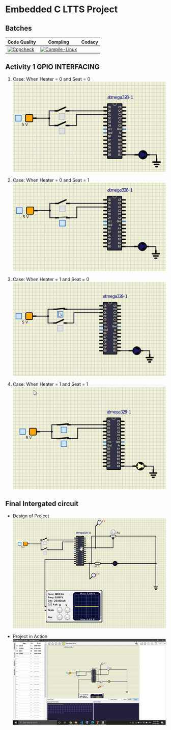 # Embedded C LTTS Project
## Batches
Code Quality | Compling | Codacy
| ---- | ---- | ---- |
[![Cppcheck](https://github.com/KhubiThakkar/EmbeddedC/actions/workflows/codeQuality.yml/badge.svg)](https://github.com/KhubiThakkar/EmbeddedC/actions/workflows/codeQuality.yml) | [![Compile-Linux](https://github.com/KhubiThakkar/EmbeddedC/actions/workflows/compile.yml/badge.svg?branch=master)](https://github.com/KhubiThakkar/EmbeddedC/actions/workflows/compile.yml) | 

## Activity 1 GPIO INTERFACING

1. Case: When Heater = 0 and Seat = 0  
 ![BOTH SWITCH ARE OFF](https://github.com/KhubiThakkar/EmbeddedC/blob/master/images/OFF-OFF.png)

2. Case: When Heater = 0 and Seat = 1  
 ![ONE ON, ONE OFF](https://github.com/KhubiThakkar/EmbeddedC/blob/master/images/ON-OFF.png)

3. Case: When Heater = 1 and Seat = 0  
 ![ONE OFF, ONE ON](https://github.com/KhubiThakkar/EmbeddedC/blob/master/images/OFF-ON.png)

4. Case: When Heater = 1 and Seat = 1  
 ![BOTH SWITCH ARE ON](https://github.com/KhubiThakkar/EmbeddedC/blob/master/images/ON-ON.png)

## Final Intergated circuit

* Design of Project  
  ![circuit](https://github.com/KhubiThakkar/EmbeddedC/blob/master/images/Design.png)

* Project in Action  
  ![final circuit](https://github.com/KhubiThakkar/EmbeddedC/blob/master/images/final.png)